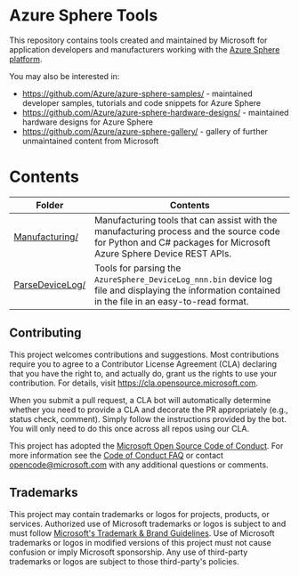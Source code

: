 # Azure Sphere Tools

This repository contains tools created and maintained by Microsoft for application developers and manufacturers working with the 
[Azure Sphere platform](https://www.microsoft.com/azure-sphere/).

You may also be interested in:

- https://github.com/Azure/azure-sphere-samples/ - maintained developer samples, tutorials and code snippets for Azure Sphere
- https://github.com/Azure/azure-sphere-hardware-designs/ - maintained hardware designs for Azure Sphere
- https://github.com/Azure/azure-sphere-gallery/ - gallery of further unmaintained content from Microsoft

# Contents

| Folder | Contents |
|-|-|
| [Manufacturing/](Manufacturing/) | Manufacturing tools that can assist with the manufacturing process and the source code for Python and C# packages for Microsoft Azure Sphere Device REST APIs. |
| [ParseDeviceLog/](ParseDeviceLog/) | Tools for parsing the `AzureSphere_DeviceLog_nnn.bin` device log file and displaying the information contained in the file in an easy-to-read format. |



## Contributing

This project welcomes contributions and suggestions.  Most contributions require you to agree to a
Contributor License Agreement (CLA) declaring that you have the right to, and actually do, grant us
the rights to use your contribution. For details, visit https://cla.opensource.microsoft.com.

When you submit a pull request, a CLA bot will automatically determine whether you need to provide
a CLA and decorate the PR appropriately (e.g., status check, comment). Simply follow the instructions
provided by the bot. You will only need to do this once across all repos using our CLA.

This project has adopted the [Microsoft Open Source Code of Conduct](https://opensource.microsoft.com/codeofconduct/).
For more information see the [Code of Conduct FAQ](https://opensource.microsoft.com/codeofconduct/faq/) or
contact [opencode@microsoft.com](mailto:opencode@microsoft.com) with any additional questions or comments.

## Trademarks

This project may contain trademarks or logos for projects, products, or services. Authorized use of Microsoft 
trademarks or logos is subject to and must follow 
[Microsoft's Trademark & Brand Guidelines](https://www.microsoft.com/en-us/legal/intellectualproperty/trademarks/usage/general).
Use of Microsoft trademarks or logos in modified versions of this project must not cause confusion or imply Microsoft sponsorship.
Any use of third-party trademarks or logos are subject to those third-party's policies.
